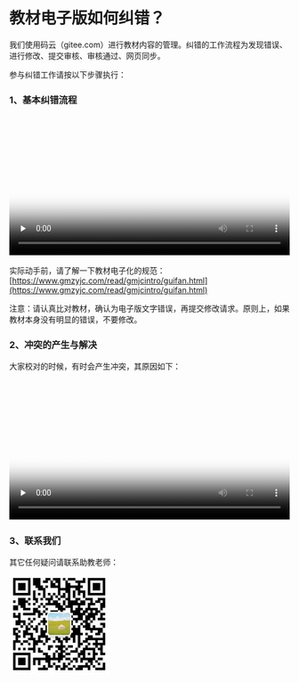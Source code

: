 # 教材电子版如何纠错？

我们使用码云（gitee.com）进行教材内容的管理。纠错的工作流程为发现错误、进行修改、提交审核、审核通过、网页同步。

参与纠错工作请按以下步骤执行：

### 1、基本纠错流程

<video id="video" controls="" preload="none" width="100%"  poster="img/jiucuopost.png">
<source id="mp4" src="./img/jiucuo.mp4" type="video/mp4">
</video>

实际动手前，请了解一下教材电子化的规范：[https://www.gmzyjc.com/read/gmjcintro/guifan.html](https://www.gmzyjc.com/read/gmjcintro/guifan.html)

注意：请认真比对教材，确认为电子版文字错误，再提交修改请求。原则上，如果教材本身没有明显的错误，不要修改。  

### 2、冲突的产生与解决

大家校对的时候，有时会产生冲突，其原因如下：

<video id="video" controls="" preload="none" width="100%"  poster="img/chongtu.png">
<source id="mp4" src="./img/chongtu.mp4" type="video/mp4">
</video>

### 3、联系我们

其它任何疑问请联系助教老师： 

![](img/gmzylianxi.jpg)

